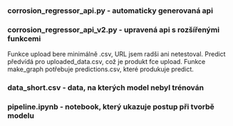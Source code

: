 ### corrosion_regressor_api.py - automaticky generovaná api 
### corrosion_regressor_api_v2.py - upravená api s rozšířenými funkcemi
Funkce upload bere minimálně .csv, URL jsem radši ani netestoval. Predict předvídá pro uploaded_data.csv, což je produkt fce upload. Funkce make_graph potřebuje predictions.csv, které produkuje predict.
### data_short.csv - data, na kterých model nebyl trénován
### pipeline.ipynb - notebook, který ukazuje postup při tvorbě modelu 
